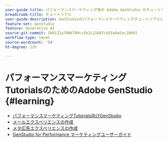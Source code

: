 ```yaml
---
user-guide-title: パフォーマンスマーケティング用の Adobe GenStudio のチュートリアル
breadcrumb-title: チュートリアル
user-guide-description: GenStudioのパフォーマンスマーケティングチュートリアルに従って、メールエクスペリエンスの作成など、エンドツーエンドのプロセスを完了する方法を説明します。
feature-set: GenStudio
feature: Generative AI
source-git-commit: 1b0121a7006799cc5b2c2168fcb55a9a5ac10601
workflow-type: tm+mt
source-wordcount: '54'
ht-degree: 12%

---
```



# パフォーマンスマーケティングTutorialsのためのAdobe GenStudio {#learning}

+ [パフォーマンスマーケティングTutorials向けGenStudio](tutorials.md)
+ [メールエクスペリエンスの作成](create-email-experience.md)
+ [メタ広告エクスペリエンスの作成](create-meta-ad.md)
+ [GenStudio for Performance マーケティングユーザーガイド ](https://experienceleague.adobe.com/docs/genstudio/user-guide/home.html)
